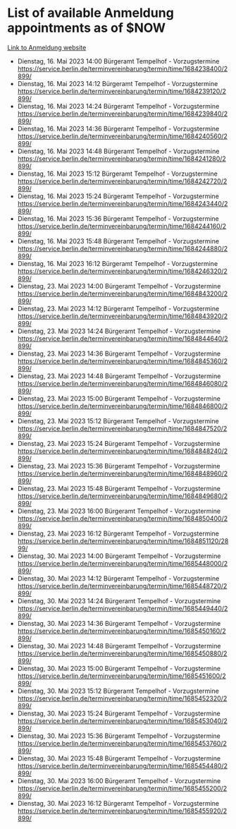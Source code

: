 # List of available Anmeldung appointments as of $NOW
[Link to Anmeldung website](https://service.berlin.de/terminvereinbarung/termin/tag.php?termin=1&anliegen[]=120686&dienstleisterlist=122210,122217,327316,122219,327312,122227,327314,122231,327346,122243,327348,122254,122252,329742,122260,329745,122262,329748,122271,327278,122273,327274,122277,327276,330436,122280,327294,122282,327290,122284,327292,122291,327270,122285,327266,122286,327264,122296,327268,150230,329760,122297,327286,122294,327284,122312,329763,122314,329775,122304,327330,122311,327334,122309,327332,317869,122281,327352,122279,329772,122283,122276,327324,122274,327326,122267,329766,122246,327318,122251,327320,122257,327322,122208,327298,122226,327300&herkunft=http%3A%2F%2Fservice.berlin.de%2Fdienstleistung%2F120686%2F)
- Dienstag, 16. Mai 2023 14:00 Bürgeramt Tempelhof - Vorzugstermine https://service.berlin.de/terminvereinbarung/termin/time/1684238400/2899/
- Dienstag, 16. Mai 2023 14:12 Bürgeramt Tempelhof - Vorzugstermine https://service.berlin.de/terminvereinbarung/termin/time/1684239120/2899/
- Dienstag, 16. Mai 2023 14:24 Bürgeramt Tempelhof - Vorzugstermine https://service.berlin.de/terminvereinbarung/termin/time/1684239840/2899/
- Dienstag, 16. Mai 2023 14:36 Bürgeramt Tempelhof - Vorzugstermine https://service.berlin.de/terminvereinbarung/termin/time/1684240560/2899/
- Dienstag, 16. Mai 2023 14:48 Bürgeramt Tempelhof - Vorzugstermine https://service.berlin.de/terminvereinbarung/termin/time/1684241280/2899/
- Dienstag, 16. Mai 2023 15:12 Bürgeramt Tempelhof - Vorzugstermine https://service.berlin.de/terminvereinbarung/termin/time/1684242720/2899/
- Dienstag, 16. Mai 2023 15:24 Bürgeramt Tempelhof - Vorzugstermine https://service.berlin.de/terminvereinbarung/termin/time/1684243440/2899/
- Dienstag, 16. Mai 2023 15:36 Bürgeramt Tempelhof - Vorzugstermine https://service.berlin.de/terminvereinbarung/termin/time/1684244160/2899/
- Dienstag, 16. Mai 2023 15:48 Bürgeramt Tempelhof - Vorzugstermine https://service.berlin.de/terminvereinbarung/termin/time/1684244880/2899/
- Dienstag, 16. Mai 2023 16:12 Bürgeramt Tempelhof - Vorzugstermine https://service.berlin.de/terminvereinbarung/termin/time/1684246320/2899/
- Dienstag, 23. Mai 2023 14:00 Bürgeramt Tempelhof - Vorzugstermine https://service.berlin.de/terminvereinbarung/termin/time/1684843200/2899/
- Dienstag, 23. Mai 2023 14:12 Bürgeramt Tempelhof - Vorzugstermine https://service.berlin.de/terminvereinbarung/termin/time/1684843920/2899/
- Dienstag, 23. Mai 2023 14:24 Bürgeramt Tempelhof - Vorzugstermine https://service.berlin.de/terminvereinbarung/termin/time/1684844640/2899/
- Dienstag, 23. Mai 2023 14:36 Bürgeramt Tempelhof - Vorzugstermine https://service.berlin.de/terminvereinbarung/termin/time/1684845360/2899/
- Dienstag, 23. Mai 2023 14:48 Bürgeramt Tempelhof - Vorzugstermine https://service.berlin.de/terminvereinbarung/termin/time/1684846080/2899/
- Dienstag, 23. Mai 2023 15:00 Bürgeramt Tempelhof - Vorzugstermine https://service.berlin.de/terminvereinbarung/termin/time/1684846800/2899/
- Dienstag, 23. Mai 2023 15:12 Bürgeramt Tempelhof - Vorzugstermine https://service.berlin.de/terminvereinbarung/termin/time/1684847520/2899/
- Dienstag, 23. Mai 2023 15:24 Bürgeramt Tempelhof - Vorzugstermine https://service.berlin.de/terminvereinbarung/termin/time/1684848240/2899/
- Dienstag, 23. Mai 2023 15:36 Bürgeramt Tempelhof - Vorzugstermine https://service.berlin.de/terminvereinbarung/termin/time/1684848960/2899/
- Dienstag, 23. Mai 2023 15:48 Bürgeramt Tempelhof - Vorzugstermine https://service.berlin.de/terminvereinbarung/termin/time/1684849680/2899/
- Dienstag, 23. Mai 2023 16:00 Bürgeramt Tempelhof - Vorzugstermine https://service.berlin.de/terminvereinbarung/termin/time/1684850400/2899/
- Dienstag, 23. Mai 2023 16:12 Bürgeramt Tempelhof - Vorzugstermine https://service.berlin.de/terminvereinbarung/termin/time/1684851120/2899/
- Dienstag, 30. Mai 2023 14:00 Bürgeramt Tempelhof - Vorzugstermine https://service.berlin.de/terminvereinbarung/termin/time/1685448000/2899/
- Dienstag, 30. Mai 2023 14:12 Bürgeramt Tempelhof - Vorzugstermine https://service.berlin.de/terminvereinbarung/termin/time/1685448720/2899/
- Dienstag, 30. Mai 2023 14:24 Bürgeramt Tempelhof - Vorzugstermine https://service.berlin.de/terminvereinbarung/termin/time/1685449440/2899/
- Dienstag, 30. Mai 2023 14:36 Bürgeramt Tempelhof - Vorzugstermine https://service.berlin.de/terminvereinbarung/termin/time/1685450160/2899/
- Dienstag, 30. Mai 2023 14:48 Bürgeramt Tempelhof - Vorzugstermine https://service.berlin.de/terminvereinbarung/termin/time/1685450880/2899/
- Dienstag, 30. Mai 2023 15:00 Bürgeramt Tempelhof - Vorzugstermine https://service.berlin.de/terminvereinbarung/termin/time/1685451600/2899/
- Dienstag, 30. Mai 2023 15:12 Bürgeramt Tempelhof - Vorzugstermine https://service.berlin.de/terminvereinbarung/termin/time/1685452320/2899/
- Dienstag, 30. Mai 2023 15:24 Bürgeramt Tempelhof - Vorzugstermine https://service.berlin.de/terminvereinbarung/termin/time/1685453040/2899/
- Dienstag, 30. Mai 2023 15:36 Bürgeramt Tempelhof - Vorzugstermine https://service.berlin.de/terminvereinbarung/termin/time/1685453760/2899/
- Dienstag, 30. Mai 2023 15:48 Bürgeramt Tempelhof - Vorzugstermine https://service.berlin.de/terminvereinbarung/termin/time/1685454480/2899/
- Dienstag, 30. Mai 2023 16:00 Bürgeramt Tempelhof - Vorzugstermine https://service.berlin.de/terminvereinbarung/termin/time/1685455200/2899/
- Dienstag, 30. Mai 2023 16:12 Bürgeramt Tempelhof - Vorzugstermine https://service.berlin.de/terminvereinbarung/termin/time/1685455920/2899/

